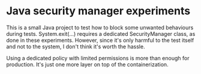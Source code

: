 Java security manager experiments
===

This is a small Java project to test how to block some unwanted behaviours
during tests. System.exit(...) requires a dedicated SecurityManager class,
as done in these experiments. However, since it's only harmful to the test
itself and not to the system, I don't think it's worth the hassle.

Using a dedicated policy with limited permissions is more than enough for
production. It's just one more layer on top of the containerization.
